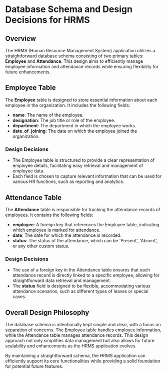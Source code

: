 # Database Schema and Design Decisions for HRMS

## Overview
The HRMS (Human Resource Management System) application utilizes a straightforward database schema consisting of two primary tables: **Employee** and **Attendance**. This design aims to efficiently manage employee information and attendance records while ensuring flexibility for future enhancements.

## Employee Table
The **Employee** table is designed to store essential information about each employee in the organization. It includes the following fields:

- **name**: The name of the employee.
- **designation**: The job title or role of the employee.
- **department**: The department in which the employee works.
- **date_of_joining**: The date on which the employee joined the organization.

### Design Decisions
- The Employee table is structured to provide a clear representation of employee details, facilitating easy retrieval and management of employee data.
- Each field is chosen to capture relevant information that can be used for various HR functions, such as reporting and analytics.

## Attendance Table
The **Attendance** table is responsible for tracking the attendance records of employees. It contains the following fields:

- **employee**: A foreign key that references the Employee table, indicating which employee is marked for attendance.
- **date**: The date for which the attendance is recorded.
- **status**: The status of the attendance, which can be 'Present', 'Absent', or any other custom status.

### Design Decisions
- The use of a foreign key in the Attendance table ensures that each attendance record is directly linked to a specific employee, allowing for straightforward data retrieval and management.
- The **status** field is designed to be flexible, accommodating various attendance scenarios, such as different types of leaves or special cases.

## Overall Design Philosophy
The database schema is intentionally kept simple and clear, with a focus on separation of concerns. The Employee table handles employee information, while the Attendance table manages attendance records. This design approach not only simplifies data management but also allows for future scalability and enhancements as the HRMS application evolves.

By maintaining a straightforward schema, the HRMS application can efficiently support its core functionalities while providing a solid foundation for potential future features.
